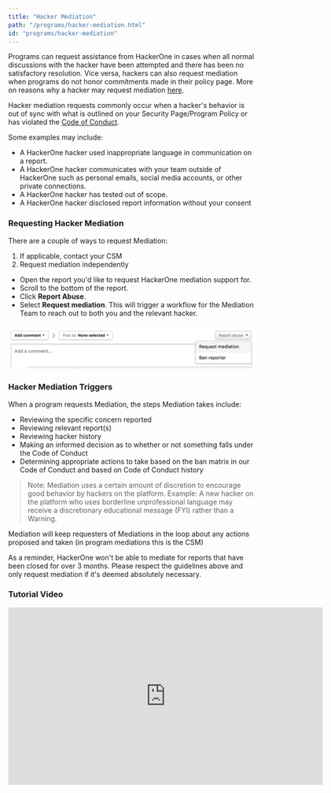 ```yaml
---
title: "Hacker Mediation"
path: "/programs/hacker-mediation.html"
id: "programs/hacker-mediation"
---
```


Programs can request assistance from HackerOne in cases when all normal discussions with the hacker have been attempted and there has been no satisfactory resolution. Vice versa, hackers can also request mediation when programs do not honor commitments made in their policy page. More on reasons why a hacker may request mediation [here](/hackers/hacker-mediation.html).

Hacker mediation requests commonly occur when a hacker's behavior is out of sync with what is outlined on your Security Page/Program Policy or has violated the [Code of Conduct](https://www.hackerone.com/policies/code-of-conduct).

Some examples may include:
* A HackerOne hacker used inappropriate language in communication on a report.
* A HackerOne hacker communicates with your team outside of HackerOne such as personal emails, social media accounts, or other private connections.
* A HackerOne hacker has tested out of scope.
* A HackerOne hacker disclosed report information without your consent


### Requesting Hacker Mediation
There are a couple of ways to request Mediation:
1. If applicable, contact your CSM
2. Request mediation independently
  * Open the report you'd like to request HackerOne mediation support for.
  * Scroll to the bottom of the report.
  * Click **Report Abuse**.
  * Select **Request mediation**. This will trigger a workflow for the Mediation Team to reach out to both you and the relevant hacker.

![examples-of-misconduct-1](./images/examples-of-misconduct-1.png)

### Hacker Mediation Triggers
When a program requests Mediation, the steps Mediation takes include:
* Reviewing the specific concern reported
* Reviewing relevant report(s)
* Reviewing hacker history
* Making an informed decision as to whether or not something falls under the Code of Conduct
* Determining appropriate actions to take based on the ban matrix in our Code of Conduct and based on Code of Conduct history

>Note: Mediation uses a certain amount of discretion to encourage good behavior by hackers on the platform. Example: A new hacker on the platform who uses borderline unprofessional language may receive a discretionary educational message (FYI) rather than a Warning.

Mediation will keep requesters of Mediations in the loop about any actions proposed and taken (in program mediations this is the CSM)

As a reminder, HackerOne won't be able to mediate for reports that have been closed for over 3 months. Please respect the guidelines above and only request mediation if it's deemed absolutely necessary.

### Tutorial Video
<iframe id="ytplayer" type="text/html" width="640" height="360" src="https://www.youtube-nocookie.com/embed/Ie5nuTJrMNA" frameborder="0" allowfullscreen></iframe>
